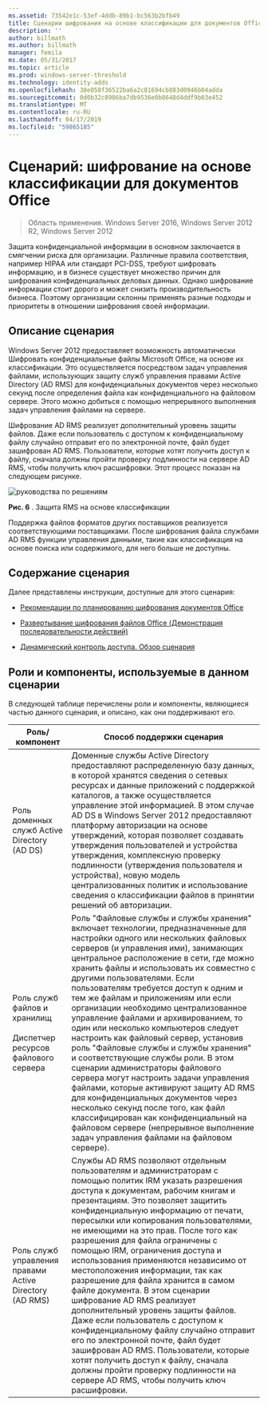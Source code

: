 ```yaml
---
ms.assetid: 73542e1c-53ef-4ddb-89b1-bc563b2bfb49
title: Сценарии шифрования на основе классификации для документов Office
description: ''
author: billmath
ms.author: billmath
manager: femila
ms.date: 05/31/2017
ms.topic: article
ms.prod: windows-server-threshold
ms.technology: identity-adds
ms.openlocfilehash: 38e058f36522ba6a2c81694cb883d0946b04adda
ms.sourcegitcommit: 0d0b32c8986ba7db9536e0b8648d4ddf9b03e452
ms.translationtype: MT
ms.contentlocale: ru-RU
ms.lasthandoff: 04/17/2019
ms.locfileid: "59865185"
---
```

# <a name="scenario-classification-based-encryption-for-office-documents"></a>Сценарий: шифрование на основе классификации для документов Office

>Область применения. Windows Server 2016, Windows Server 2012 R2, Windows Server 2012

Защита конфиденциальной информации в основном заключается в смягчении риска для организации. Различные правила соответствия, например HIPAA или стандарт PCI-DSS, требуют шифровать информацию, и в бизнесе существует множество причин для шифрования конфиденциальных деловых данных. Однако шифрование информации стоит дорого и может снизить производительность бизнеса. Поэтому организации склонны применять разные подходы и приоритеты в отношении шифрования своей информации.  
  
## <a name="BKMK_OVER"></a>Описание сценария  
 Windows Server 2012 предоставляет возможность автоматически Шифровать конфиденциальные файлы Microsoft Office, на основе их классификации. Это осуществляется посредством задач управления файлами, использующих защиту служб управления правами Active Directory (AD RMS) для конфиденциальных документов через несколько секунд после определения файла как конфиденциального на файловом сервере. Этого можно добиться с помощью непрерывного выполнения задач управления файлами на сервере.  
  
Шифрование AD RMS реализует дополнительный уровень защиты файлов. Даже если пользователь с доступом к конфиденциальному файлу случайно отправит его по электронной почте, файл будет зашифрован AD RMS. Пользователи, которые хотят получить доступ к файлу, сначала должны пройти проверку подлинности на сервере AD RMS, чтобы получить ключ расшифровки. Этот процесс показан на следующем рисунке.  
  
![руководства по решениям](media/Scenario--Classification-Based-Encryption-for-Office-Documents/DynamicAccessControl_RevGuide_6.JPG)  
  
**Рис. 6** . Защита RMS на основе классификации  
  
Поддержка файлов форматов других поставщиков реализуется соответствующими поставщиками. После шифрования файла службами AD RMS функции управления данными, такие как классификация на основе поиска или содержимого, для него больше не доступны.  
  
## <a name="in-this-scenario"></a>Содержание сценария  
Далее представлены инструкции, доступные для этого сценария:  
  
-   [Рекомендации по планированию шифрования документов Office](assetId:///14714ba6-d6a2-45e4-aae5-d3318817e52a)  
  
-   [Развертывание шифрования файлов Office &#40;Демонстрация последовательности действий&#41;](Deploy-Encryption-of-Office-Files--Demonstration-Steps-.md)  
  
-   [Динамический контроль доступа. Обзор сценария](Dynamic-Access-Control--Scenario-Overview.md)  
  
## <a name="BKMK_NEW"></a>Роли и компоненты, используемые в данном сценарии  
В следующей таблице перечислены роли и компоненты, являющиеся частью данного сценария, и описано, как они поддерживают его.  
  
|Роль/компонент|Способ поддержки сценария|  
|-----------------|---------------------------------|  
|Роль доменных служб Active Directory (AD DS)|Доменные службы Active Directory предоставляют распределенную базу данных, в которой хранятся сведения о сетевых ресурсах и данные приложений с поддержкой каталогов, а также осуществляется управление этой информацией. В этом случае AD DS в Windows Server 2012 предоставляют платформу авторизации на основе утверждений, которая позволяет создавать утверждения пользователей и устройства утверждения, комплексную проверку подлинности (утверждения пользователя и устройства), новую модель централизованных политик и использование сведения о классификации файлов в принятии решений об авторизации.|  
|Роль служб файлов и хранилищ<br /><br />Диспетчер ресурсов файлового сервера|Роль "Файловые службы и службы хранения" включает технологии, предназначенные для настройки одного или нескольких файловых серверов (и управления ими), занимающих центральное расположение в сети, где можно хранить файлы и использовать их совместно с другими пользователями. Если пользователям требуется доступ к одним и тем же файлам и приложениям или если организации необходимо централизованное управление файлами и архивированием, то один или несколько компьютеров следует настроить как файловый сервер, установив роль "Файловые службы и службы хранения" и соответствующие службы роли. В этом сценарии администраторы файлового сервера могут настроить задачи управления файлами, которые активируют защиту AD RMS для конфиденциальных документов через несколько секунд после того, как файл классифицирован как конфиденциальный на файловом сервере (непрерывное выполнение задач управления файлами на файловом сервере).|  
|Роль служб управления правами Active Directory (AD RMS)|Службы AD RMS позволяют отдельным пользователям и администраторам с помощью политик IRM указать разрешения доступа к документам, рабочим книгам и презентациям. Это позволяет защитить конфиденциальную информацию от печати, пересылки или копирования пользователями, не имеющими на это прав. После того как разрешения для файла ограничены с помощью IRM, ограничения доступа и использования применяются независимо от местоположения информации, так как разрешение для файла хранится в самом файле документа. В этом сценарии шифрование AD RMS реализует дополнительный уровень защиты файлов. Даже если пользователь с доступом к конфиденциальному файлу случайно отправит его по электронной почте, файл будет зашифрован AD RMS. Пользователи, которые хотят получить доступ к файлу, сначала должны пройти проверку подлинности на сервере AD RMS, чтобы получить ключ расшифровки.|  
  


